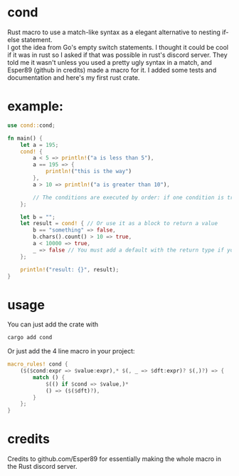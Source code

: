 # cond
Rust macro to use a match-like syntax as a elegant alternative to nesting if-else statement.  
I got the idea from Go's empty switch statements. I thought it could be cool if it was in rust so I asked if that was possible in rust's discord server. They told me it wasn't unless you used a pretty ugly syntax in a match, and Esper89 (github in credits) made a macro for it. I added some tests and documentation and here's my first rust crate. 

# example:
```rust
use cond::cond;

fn main() {
    let a = 195;
    cond! {
        a < 5 => println!("a is less than 5"),
        a == 195 => {
            println!("this is the way")
        },
        a > 10 => println!("a is greater than 10"),

        // The conditions are executed by order: if one condition is true, conditions below will not get evaluated
    };

    let b = "";
    let result = cond! { // Or use it as a block to return a value
        b == "something" => false,
        b.chars().count() > 10 => true,
        a < 10000 => true,
        _ => false // You must add a default with the return type if you want to return
    };

    println!("result: {}", result);
}

```

# usage
You can just add the crate with
```bash
cargo add cond
```
Or just add the 4 line macro in your project:
```rust
macro_rules! cond {
    ($($cond:expr => $value:expr),* $(, _ => $dft:expr)? $(,)?) => {
        match () {
            $(() if $cond => $value,)*
            () => ($($dft)?),
        }
    };
}
```

# credits
Credits to github.com/Esper89 for essentially making the whole macro in the Rust discord server.
